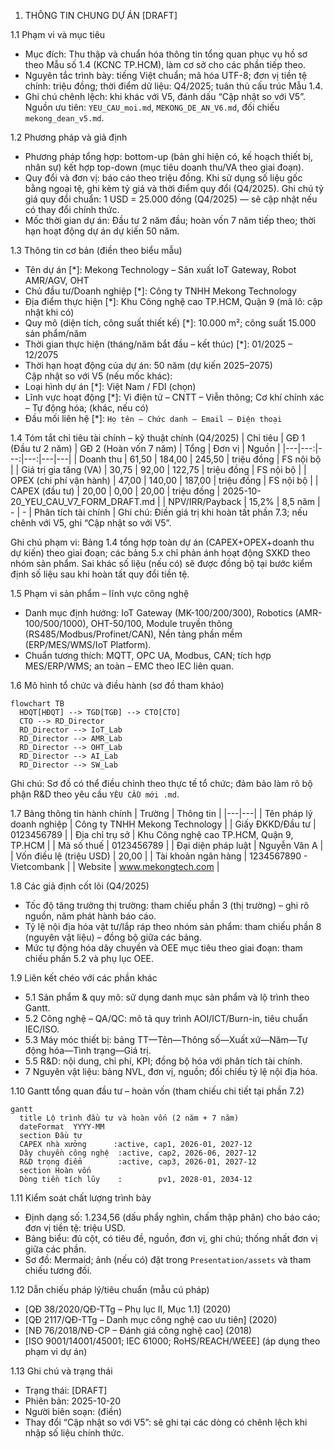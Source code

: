 1. THÔNG TIN CHUNG DỰ ÁN [DRAFT]

1.1 Phạm vi và mục tiêu
- Mục đích: Thu thập và chuẩn hóa thông tin tổng quan phục vụ hồ sơ theo Mẫu số 1.4 (KCNC TP.HCM), làm cơ sở cho các phần tiếp theo.
- Nguyên tắc trình bày: tiếng Việt chuẩn; mã hóa UTF-8; đơn vị tiền tệ chính: triệu đồng; thời điểm dữ liệu: Q4/2025; tuân thủ cấu trúc Mẫu 1.4.
- Ghi chú chênh lệch: khi khác với V5, đánh dấu “Cập nhật so với V5”. Nguồn ưu tiên: `YEU_CAU_moi.md`, `MEKONG_DE_AN_V6.md`, đối chiếu `mekong_dean_v5.md`.

1.2 Phương pháp và giả định
- Phương pháp tổng hợp: bottom-up (bản ghi hiện có, kế hoạch thiết bị, nhân sự) kết hợp top-down (mục tiêu doanh thu/VA theo giai đoạn). 
- Quy đổi và đơn vị: báo cáo theo triệu đồng. Khi sử dụng số liệu gốc bằng ngoại tệ, ghi kèm tỷ giá và thời điểm quy đổi (Q4/2025). Ghi chú tỷ giá quy đổi chuẩn: 1 USD = 25.000 đồng (Q4/2025) — sẽ cập nhật nếu có thay đổi chính thức.
- Mốc thời gian dự án: Đầu tư 2 năm đầu; hoàn vốn 7 năm tiếp theo; thời hạn hoạt động dự án dự kiến 50 năm.

1.3 Thông tin cơ bản (điền theo biểu mẫu)
 - Tên dự án [*]: Mekong Technology – Sản xuất IoT Gateway, Robot AMR/AGV, OHT
 - Chủ đầu tư/Doanh nghiệp [*]: Công ty TNHH Mekong Technology
 - Địa điểm thực hiện [*]: Khu Công nghệ cao TP.HCM, Quận 9 (mã lô: cập nhật khi có)
 - Quy mô (diện tích, công suất thiết kế) [*]: 10.000 m²; công suất 15.000 sản phẩm/năm
 - Thời gian thực hiện (tháng/năm bắt đầu – kết thúc) [*]: 01/2025 – 12/2075
- Thời hạn hoạt động của dự án: 50 năm (dự kiến 2025–2075)  
  Cập nhật so với V5 (nếu mốc khác): 
- Loại hình dự án [*]: Việt Nam / FDI (chọn) 
- Lĩnh vực hoạt động [*]: Vi điện tử – CNTT – Viễn thông; Cơ khí chính xác – Tự động hóa; (khác, nếu có)
- Đầu mối liên hệ [*]: `Họ tên – Chức danh – Email – Điện thoại`

1.4 Tóm tắt chỉ tiêu tài chính – kỹ thuật chính (Q4/2025)
| Chỉ tiêu | GĐ 1 (Đầu tư 2 năm) | GĐ 2 (Hoàn vốn 7 năm) | Tổng | Đơn vị | Nguồn |
|---|---:|---:|---:|---|---|
| Doanh thu | 61,50 | 184,00 | 245,50 | triệu đồng | FS nội bộ |
| Giá trị gia tăng (VA) | 30,75 | 92,00 | 122,75 | triệu đồng | FS nội bộ |
| OPEX (chi phí vận hành) | 47,00 | 140,00 | 187,00 | triệu đồng | FS nội bộ |
| CAPEX (đầu tư) | 20,00 | 0,00 | 20,00 | triệu đồng | 2025-10-20_YEU_CAU_V7_FORM_DRAFT.md |
| NPV/IRR/Payback | 15,2% | 8,5 năm | - | - | Phân tích tài chính |
Ghi chú: Điền giá trị khi hoàn tất phần 7.3; nếu chênh với V5, ghi “Cập nhật so với V5”.

Ghi chú phạm vi: Bảng 1.4 tổng hợp toàn dự án (CAPEX+OPEX+doanh thu dự kiến) theo giai đoạn; các bảng 5.x chỉ phản ánh hoạt động SXKD theo nhóm sản phẩm. Sai khác số liệu (nếu có) sẽ được đồng bộ tại bước kiểm định số liệu sau khi hoàn tất quy đổi tiền tệ.

1.5 Phạm vi sản phẩm – lĩnh vực công nghệ
- Danh mục định hướng: IoT Gateway (MK-100/200/300), Robotics (AMR-100/500/1000), OHT-50/100, Module truyền thông (RS485/Modbus/Profinet/CAN), Nền tảng phần mềm (ERP/MES/WMS/IoT Platform).
- Chuẩn tương thích: MQTT, OPC UA, Modbus, CAN; tích hợp MES/ERP/WMS; an toàn – EMC theo IEC liên quan.

1.6 Mô hình tổ chức và điều hành (sơ đồ tham khảo)
```mermaid
flowchart TB
  HDQT[HĐQT] --> TGD[TGĐ] --> CTO[CTO]
  CTO --> RD_Director
  RD_Director --> IoT_Lab
  RD_Director --> AMR_Lab
  RD_Director --> OHT_Lab
  RD_Director --> AI_Lab
  RD_Director --> SW_Lab
```
Ghi chú: Sơ đồ có thể điều chỉnh theo thực tế tổ chức; đảm bảo làm rõ bộ phận R&D theo yêu cầu `YÊU CẦU mới .md`.

1.7 Bảng thông tin hành chính
| Trường | Thông tin |
|---|---|
| Tên pháp lý doanh nghiệp | Công ty TNHH Mekong Technology |
| Giấy ĐKKD/Đầu tư | 0123456789 |
| Địa chỉ trụ sở | Khu Công nghệ cao TP.HCM, Quận 9, TP.HCM |
| Mã số thuế | 0123456789 |
| Đại diện pháp luật | Nguyễn Văn A |
| Vốn điều lệ (triệu USD) | 20,00 |
| Tài khoản ngân hàng | 1234567890 - Vietcombank |
| Website | www.mekongtech.com |

1.8 Các giả định cốt lõi (Q4/2025)
- Tốc độ tăng trưởng thị trường: tham chiếu phần 3 (thị trường) – ghi rõ nguồn, năm phát hành báo cáo.
- Tỷ lệ nội địa hóa vật tư/lắp ráp theo nhóm sản phẩm: tham chiếu phần 8 (nguyên vật liệu) – đồng bộ giữa các bảng.
- Mức tự động hóa dây chuyền và OEE mục tiêu theo giai đoạn: tham chiếu phần 5.2 và phụ lục OEE.

1.9 Liên kết chéo với các phần khác
- 5.1 Sản phẩm & quy mô: sử dụng danh mục sản phẩm và lộ trình theo Gantt.
- 5.2 Công nghệ – QA/QC: mô tả quy trình AOI/ICT/Burn-in, tiêu chuẩn IEC/ISO.
- 5.3 Máy móc thiết bị: bảng TT—Tên—Thông số—Xuất xứ—Năm—Tự động hóa—Tình trạng—Giá trị.
- 5.5 R&D: nội dung, chi phí, KPI; đồng bộ hóa với phân tích tài chính.
- 7 Nguyên vật liệu: bảng NVL, đơn vị, nguồn; đối chiếu tỷ lệ nội địa hóa.

1.10 Gantt tổng quan đầu tư – hoàn vốn (tham chiếu chi tiết tại phần 7.2)
```mermaid
gantt
  title Lộ trình đầu tư và hoàn vốn (2 năm + 7 năm)
  dateFormat  YYYY-MM
  section Đầu tư
  CAPEX nhà xưởng      :active, cap1, 2026-01, 2027-12
  Dây chuyền công nghệ  :active, cap2, 2026-06, 2027-12
  R&D trọng điểm        :active, cap3, 2026-01, 2027-12
  section Hoàn vốn
  Dòng tiền tích lũy    :        pv1, 2028-01, 2034-12
```

1.11 Kiểm soát chất lượng trình bày
- Định dạng số: 1.234,56 (dấu phẩy nghìn, chấm thập phân) cho báo cáo; đơn vị tiền tệ: triệu USD.
- Bảng biểu: đủ cột, có tiêu đề, nguồn, đơn vị, ghi chú; thống nhất đơn vị giữa các phần.
- Sơ đồ: Mermaid; ảnh (nếu có) đặt trong `Presentation/assets` và tham chiếu tương đối.

1.12 Dẫn chiếu pháp lý/tiêu chuẩn (mẫu cú pháp)
- [QĐ 38/2020/QĐ-TTg – Phụ lục II, Mục 1.1] (2020)
- [QĐ 2117/QĐ-TTg – Danh mục công nghệ cao ưu tiên] (2020)
- [NĐ 76/2018/NĐ-CP – Đánh giá công nghệ cao] (2018)
- [ISO 9001/14001/45001; IEC 61000; RoHS/REACH/WEEE] (áp dụng theo phạm vi dự án)

1.13 Ghi chú và trạng thái
- Trạng thái: [DRAFT]
- Phiên bản: 2025-10-20
- Người biên soạn: (điền)
- Thay đổi “Cập nhật so với V5”: sẽ ghi tại các dòng có chênh lệch khi nhập số liệu chính thức.


